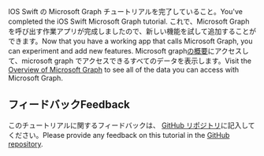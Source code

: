 <!-- markdownlint-disable MD002 MD041 -->

<span data-ttu-id="66c59-101">IOS Swift の Microsoft Graph チュートリアルを完了していること。</span><span class="sxs-lookup"><span data-stu-id="66c59-101">You've completed the iOS Swift Microsoft Graph tutorial.</span></span> <span data-ttu-id="66c59-102">これで、Microsoft Graph を呼び出す作業アプリが完成しましたので、新しい機能を試して追加することができます。</span><span class="sxs-lookup"><span data-stu-id="66c59-102">Now that you have a working app that calls Microsoft Graph, you can experiment and add new features.</span></span> <span data-ttu-id="66c59-103">Microsoft graph[の概要](/graph/overview)にアクセスして、microsoft graph でアクセスできるすべてのデータを表示します。</span><span class="sxs-lookup"><span data-stu-id="66c59-103">Visit the [Overview of Microsoft Graph](/graph/overview) to see all of the data you can access with Microsoft Graph.</span></span>

## <a name="feedback"></a><span data-ttu-id="66c59-104">フィードバック</span><span class="sxs-lookup"><span data-stu-id="66c59-104">Feedback</span></span>

<span data-ttu-id="66c59-105">このチュートリアルに関するフィードバックは、 [GitHub リポジトリ](https://github.com/microsoftgraph/msgraph-training-ios-swift)に記入してください。</span><span class="sxs-lookup"><span data-stu-id="66c59-105">Please provide any feedback on this tutorial in the [GitHub repository](https://github.com/microsoftgraph/msgraph-training-ios-swift).</span></span>
